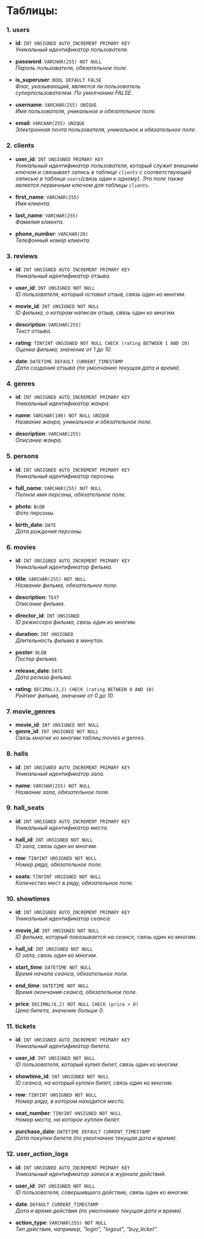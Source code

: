 # Таблицы:

### 1. users
- **id**: `INT UNSIGNED AUTO_INCREMENT PRIMARY KEY`  
  _Уникальный идентификатор пользователя._
  
- **password**: `VARCHAR(255) NOT NULL`  
  _Пароль пользователя, обязательное поле._
  
- **is_superuser**: `BOOL DEFAULT FALSE`  
  _Флаг, указывающий, является ли пользователь суперпользователем. По умолчанию FALSE._
  
- **username**: `VARCHAR(255) UNIQUE`  
  _Имя пользователя, уникальное и обязательное поле._
  
- **email**: `VARCHAR(255) UNIQUE`  
  _Электронная почта пользователя, уникальное и обязательное поле._


### 2. clients
- **user_id**: `INT UNSIGNED PRIMARY KEY`  
  _Уникальный идентификатор пользователя, который служит внешним ключом и связывает запись в таблице `clients` с соответствующей записью в таблице `users`(связь один к одному). Это поле также является первичным ключом для таблицы `clients`._

- **first_name**: `VARCHAR(255)`  
  _Имя клиента._

- **last_name**: `VARCHAR(255)`  
  _Фамилия клиента._

- **phone_number**: `VARCHAR(20)`  
  _Телефонный номер клиента._
  
  
### 3. reviews
- **id**: `INT UNSIGNED AUTO_INCREMENT PRIMARY KEY`  
  _Уникальный идентификатор отзыва._
  
- **user_id**: `INT UNSIGNED NOT NULL`  
  _ID пользователя, который оставил отзыв, связь один ко многим._
  
- **movie_id**: `INT UNSIGNED NOT NULL`  
  _ID фильма, о котором написан отзыв, связь один ко многим._
  
- **description**: `VARCHAR(255)`  
  _Текст отзыва._
  
- **rating**: `TINYINT UNSIGNED NOT NULL CHECK (rating BETWEEN 1 AND 10)`  
  _Оценка фильма, значение от 1 до 10._
  
- **date**: `DATETIME DEFAULT CURRENT_TIMESTAMP`  
  _Дата создания отзыва (по умолчанию текущая дата и время)._


### 4. genres
- **id**: `INT UNSIGNED AUTO_INCREMENT PRIMARY KEY`  
  _Уникальный идентификатор жанра._
  
- **name**: `VARCHAR(100) NOT NULL UNIQUE`  
  _Название жанра, уникальное и обязательное поле._
  
- **description**: `VARCHAR(255)`  
  _Описание жанра._


### 5. persons
- **id**: `INT UNSIGNED AUTO_INCREMENT PRIMARY KEY`  
  _Уникальный идентификатор персоны._
  
- **full_name**: `VARCHAR(255) NOT NULL`  
  _Полное имя персоны, обязательное поле._
  
- **photo**: `BLOB`  
  _Фото персоны._
  
- **birth_date**: `DATE`  
  _Дата рождения персоны._


### 6. movies
- **id**: `INT UNSIGNED AUTO_INCREMENT PRIMARY KEY`  
  _Уникальный идентификатор фильма._
  
- **title**: `VARCHAR(255) NOT NULL`  
  _Название фильма, обязательное поле._
  
- **description**: `TEXT`  
  _Описание фильма._
  
- **director_id**: `INT UNSIGNED`  
  _ID режиссера фильма, связь один ко многим._
  
- **duration**: `INT UNSIGNED`  
  _Длительность фильма в минутах._
  
- **poster**: `BLOB`  
  _Постер фильма._
  
- **release_date**: `DATE`  
  _Дата релиза фильма._
  
- **rating**: `DECIMAL(3,2) CHECK (rating BETWEEN 0 AND 10)`  
  _Рейтинг фильма, значение от 0 до 10._


### 7. movie_genres
- **movie_id**: `INT UNSIGNED NOT NULL`  
- **genre_id**: `INT UNSIGNED NOT NULL`  
  _Связь многие ко многим таблиц movies и genres._


### 8. halls
- **id**: `INT UNSIGNED AUTO_INCREMENT PRIMARY KEY`  
  _Уникальный идентификатор зала._
  
- **name**: `VARCHAR(255) NOT NULL`  
  _Название зала, обязательное поле._


### 9. hall_seats
- **id**: `INT UNSIGNED AUTO_INCREMENT PRIMARY KEY`  
  _Уникальный идентификатор места._
  
- **hall_id**: `INT UNSIGNED NOT NULL`  
  _ID зала, связь один ко многим._
  
- **row**: `TINYINT UNSIGNED NOT NULL`  
  _Номер ряда, обязательное поле._
  
- **seats**: `TINYINT UNSIGNED NOT NULL`  
  _Количество мест в ряду, обязательное поле._


### 10. showtimes
- **id**: `INT UNSIGNED AUTO_INCREMENT PRIMARY KEY`  
  _Уникальный идентификатор сеанса._
  
- **movie_id**: `INT UNSIGNED NOT NULL`  
  _ID фильма, который показывается на сеансе, связь один ко многим._
  
- **hall_id**: `INT UNSIGNED NOT NULL`  
  _ID зала, связь один ко многим._
  
- **start_time**: `DATETIME NOT NULL`  
  _Время начала сеанса, обязательное поле._
  
- **end_time**: `DATETIME NOT NULL`  
  _Время окончания сеанса, обязательное поле._
  
- **price**: `DECIMAL(6,2) NOT NULL CHECK (price > 0)`  
  _Цена билета, значение больше 0._



### 11. tickets
- **id**: `INT UNSIGNED AUTO_INCREMENT PRIMARY KEY`  
  _Уникальный идентификатор билета._
  
- **user_id**: `INT UNSIGNED NOT NULL`  
  _ID пользователя, который купил билет, связь один ко многим._
  
- **showtime_id**: `INT UNSIGNED NOT NULL`  
  _ID сеанса, на который куплен билет, связь один ко многим._
  
- **row**: `TINYINT UNSIGNED NOT NULL`  
  _Номер ряда, в котором находится место._
  
- **seat_number**: `TINYINT UNSIGNED NOT NULL`  
  _Номер места, на которое куплен билет._
  
- **purchase_date**: `DATETIME DEFAULT CURRENT_TIMESTAMP`  
  _Дата покупки билета (по умолчанию текущая дата и время)._
  

### 12. user_action_logs
- **id**: `INT UNSIGNED AUTO_INCREMENT PRIMARY KEY`  
  _Уникальный идентификатор записи в журнале действий._
  
- **user_id**: `INT UNSIGNED NOT NULL`  
  _ID пользователя, совершившего действие, связь один ко многим._
  
- **date**: `DEFAULT CURRENT_TIMESTAMP`  
  _Дата и время действия (по умолчанию текущая дата и время)._
  
- **action_type**: `VARCHAR(255) NOT NULL`  
  _Тип действия, например, "login", "logout", "buy_ticket"._

